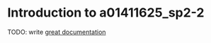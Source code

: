 # Introduction to a01411625_sp2-2

TODO: write [great documentation](http://jacobian.org/writing/what-to-write/)
